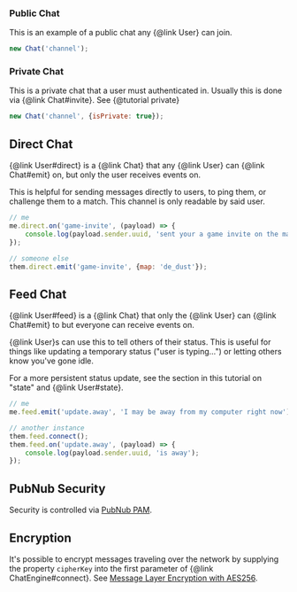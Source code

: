 ### Public Chat

This is an example of a public chat any {@link User} can join.

```js
new Chat('channel');
```

### Private Chat

This is a private chat that a user must authenticated in. Usually this is done via {@link Chat#invite}. See {@tutorial private}

```js
new Chat('channel', {isPrivate: true});
```

## Direct Chat

{@link User#direct} is a {@link Chat} that any {@link User} can {@link Chat#emit} on, but only the user receives events on.

This is helpful for sending messages directly to users, to ping them, or challenge them to a match. This channel is only readable by said user.

```js
// me
me.direct.on('game-invite', (payload) => {
    console.log(payload.sender.uuid, 'sent your a game invite on the map', payload.data.map);
});

// someone else
them.direct.emit('game-invite', {map: 'de_dust'});
```

## Feed Chat

{@link User#feed} is a {@link Chat} that only the {@link User} can {@link Chat#emit} to but everyone can receive events on.

{@link User}s can use this to tell others of their status. This is useful for things like updating a temporary status ("user is typing...") or letting others know you've gone idle.

For a more persistent status update, see the section in this tutorial on "state" and {@link User#state}.

```js
// me
me.feed.emit('update.away', 'I may be away from my computer right now');

// another instance
them.feed.connect();
them.feed.on('update.away', (payload) => {
    console.log(payload.sender.uuid, 'is away');
});
```

## PubNub Security

Security is controlled via [PubNub PAM](https://www.pubnub.com/docs/tutorials/pubnub-access-manager).

## Encryption

It's possible to encrypt messages traveling over the network by supplying the property ```cipherKey``` into the first parameter of {@link ChatEngine#connect}. See [Message Layer Encryption with AES256](https://www.pubnub.com/docs/web-javascript/pam-security#message_layer_encryption_with_aes256).

